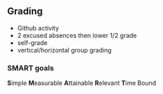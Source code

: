 <h2>Grading</h2>
<ul>
<li>Github activity
<li>2 excused absences then lower 1/2 grade
<li>self-grade
<li>vertical/horizontal group grading
</ul>

<h3>SMART goals</h3>
<b>S</b>imple
<b>M</b>easurable
<b>A</b>ttainable
<b>R</b>elevant
<b>T</b>ime Bound
